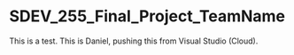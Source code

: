 # SDEV_255_Final_Project_TeamName
This is a test. This is Daniel, pushing this from Visual Studio (Cloud).